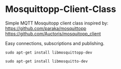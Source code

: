 # Mosquittopp-Client-Class

Simple MQTT Mosquitopp client class inspired by:
https://github.com/paraka/mosquittopp
https://github.com/Auctoris/mosquitopp_client

Easy connections, subscriptions and publishing.


```
sudo apt-get install libmosquittopp-dev

sudo apt-get install libmosquitto-dev
```

